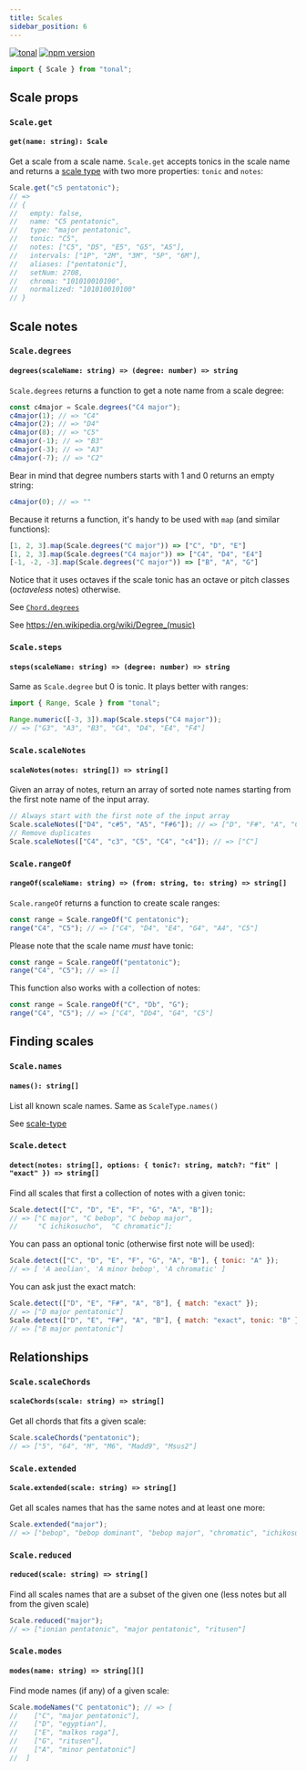 ```yaml
---
title: Scales
sidebar_position: 6
---
```


[![tonal](https://img.shields.io/badge/@tonaljs-scale-yellow.svg?style=flat-square)](https://www.npmjs.com/browse/keyword/tonal)
[![npm version](https://img.shields.io/npm/v/@tonaljs/scale.svg?style=flat-square)](https://www.npmjs.com/package/@tonaljs/scale)

```js
import { Scale } from "tonal";
```

## Scale props

### `Scale.get`

#### `get(name: string): Scale`

Get a scale from a scale name. `Scale.get` accepts tonics in the scale name and returns a [scale type](collections/scale-types) with two more properties: `tonic` and `notes`:

```js
Scale.get("c5 pentatonic");
// =>
// {
//   empty: false,
//   name: "C5 pentatonic",
//   type: "major pentatonic",
//   tonic: "C5",
//   notes: ["C5", "D5", "E5", "G5", "A5"],
//   intervals: ["1P", "2M", "3M", "5P", "6M"],
//   aliases: ["pentatonic"],
//   setNum: 2708,
//   chroma: "101010010100",
//   normalized: "101010010100"
// }
```

## Scale notes

### `Scale.degrees`

#### `degrees(scaleName: string) => (degree: number) => string`

`Scale.degrees` returns a function to get a note name from a scale degree:

```js
const c4major = Scale.degrees("C4 major");
c4major(1); // => "C4"
c4major(2); // => "D4"
c4major(8); // => "C5"
c4major(-1); // => "B3"
c4major(-3); // => "A3"
c4major(-7); // => "C2"
```

Bear in mind that degree numbers starts with 1 and 0 returns an empty string:

```js
c4major(0); // => ""
```

Because it returns a function, it's handy to be used with `map` (and similar functions):

```js
[1, 2, 3].map(Scale.degrees("C major")) => ["C", "D", "E"]
[1, 2, 3].map(Scale.degrees("C4 major")) => ["C4", "D4", "E4"]
[-1, -2, -3].map(Scale.degrees("C major")) => ["B", "A", "G"]
```

Notice that it uses octaves if the scale tonic has an octave or pitch classes (_octaveless_ notes) otherwise.

See [`Chord.degrees`](https://github.com/tonaljs/tonal/tree/main/packages/chord#chorddegreeschordname-string--degree-number--string)

See https://en.wikipedia.org/wiki/Degree_(music)

### `Scale.steps`

#### `steps(scaleName: string) => (degree: number) => string`

Same as `Scale.degree` but 0 is tonic. It plays better with ranges:

```js
import { Range, Scale } from "tonal";

Range.numeric([-3, 3]).map(Scale.steps("C4 major"));
// => ["G3", "A3", "B3", "C4", "D4", "E4", "F4"]
```

### `Scale.scaleNotes`

#### `scaleNotes(notes: string[]) => string[]`

Given an array of notes, return an array of sorted note names starting from the first note name of the input array.

```js
// Always start with the first note of the input array
Scale.scaleNotes(["D4", "c#5", "A5", "F#6"]); // => ["D", "F#", "A", "C#"]
// Remove duplicates
Scale.scaleNotes(["C4", "c3", "C5", "C4", "c4"]); // => ["C"]
```

### `Scale.rangeOf`

#### `rangeOf(scaleName: string) => (from: string, to: string) => string[]`

`Scale.rangeOf` returns a function to create scale ranges:

```js
const range = Scale.rangeOf("C pentatonic");
range("C4", "C5"); // => ["C4", "D4", "E4", "G4", "A4", "C5"]
```

Please note that the scale name _must_ have tonic:

```js
const range = Scale.rangeOf("pentatonic");
range("C4", "C5"); // => []
```

This function also works with a collection of notes:

```js
const range = Scale.rangeOf("C", "Db", "G");
range("C4", "C5"); // => ["C4", "Db4", "G4", "C5"]
```

## Finding scales

### `Scale.names`

#### `names(): string[]`

List all known scale names. Same as `ScaleType.names()`

See [scale-type](collections/scale-types)

### `Scale.detect`

#### `detect(notes: string[], options: { tonic?: string, match?: "fit" | "exact" }) => string[]`

Find all scales that first a collection of notes with a given tonic:

```js
Scale.detect(["C", "D", "E", "F", "G", "A", "B"]);
// => ["C major", "C bebop", "C bebop major",
//     "C ichikosucho",  "C chromatic"];
```

You can pass an optional tonic (otherwise first note will be used):

```js
Scale.detect(["C", "D", "E", "F", "G", "A", "B"], { tonic: "A" });
// => [ 'A aeolian', 'A minor bebop', 'A chromatic' ]
```

You can ask just the exact match:

```js
Scale.detect(["D", "E", "F#", "A", "B"], { match: "exact" });
// => ["D major pentatonic"]
Scale.detect(["D", "E", "F#", "A", "B"], { match: "exact", tonic: "B" });
// => ["B major pentatonic"]
```

## Relationships

### `Scale.scaleChords`

#### `scaleChords(scale: string) => string[]`

Get all chords that fits a given scale:

```js
Scale.scaleChords("pentatonic");
// => ["5", "64", "M", "M6", "Madd9", "Msus2"]
```

### `Scale.extended`

#### `Scale.extended(scale: string) => string[]`

Get all scales names that has the same notes and at least one more:

```js
Scale.extended("major");
// => ["bebop", "bebop dominant", "bebop major", "chromatic", "ichikosucho"]
```

### `Scale.reduced`

#### `reduced(scale: string) => string[]`

Find all scales names that are a subset of the given one (less notes but all from the given scale)

```js
Scale.reduced("major");
// => ["ionian pentatonic", "major pentatonic", "ritusen"]
```

### `Scale.modes`

#### `modes(name: string) => string[][]`

Find mode names (if any) of a given scale:

```js
Scale.modeNames("C pentatonic"); // => [
//    ["C", "major pentatonic"],
//    ["D", "egyptian"],
//    ["E", "malkos raga"],
//    ["G", "ritusen"],
//    ["A", "minor pentatonic"]
//  ]
```
